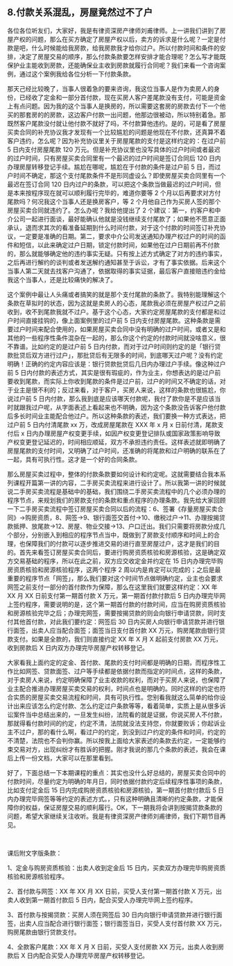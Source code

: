 ## 8.付款关系混乱，房屋竟然过不了户
各位各位听友们，大家好，我是有律资深房产律师刘甫律师。上一讲我们讲到了房屋产权的问题，那么在买方确定了房屋产权以后，卖方的诉求是什么呢？一定是付款是吧，什么时候能给我房款，给我房款我才给你过户。所以付款时间和条件的安排，决定了房屋交易的顺序，那么付款条款要怎样安排才能合理呢？怎么写才能既保护业主能收到房款，还能确保业主收到房款就履行合同呢？我们来看一个咨询案例，通过这个案例我给各位分析一下付款条款。


那天己经比较晚了，当事人很着急的要来咨询，我这位当事人是作为卖房人的身份，已经收了定金和一部分首付款，现在买房人客户差尾款没有支付，可能是资金上有点问题。因为我的这个当事人是换房的，所以需要这套房的房款去付下一个他买的那套房的的房款，这边客户付款一出问题，他那边很被动，所以特别着急。那既然客户尾款没付就让他付款不就好了吗，不付款算他违约。是的，可是看了房屋买卖合同的补充协议我才发现有一个比较尴尬的问题是他现在不付款，还真算不着客户违约，怎么呢？因为补充协议里关于房屋尾款的支付是这样约定的：在过户前 5 日内支付房屋尾款 120 万元。但是补充协议里也没写具体的过户时间或者最迟的过户时间，只有房屋买卖合同里有一个最迟的过户时间是签订合同后 120 日内办理房屋转移登记手续。尴尬在哪呢，尴尬在于付款的条件是过户前 5 日，而过户时间不确定，那这个支付尾款条件不是形同虚设么？即使房屋买卖合同里有一个最迟在签订合同 120 日内过户的条款，可以把这个条款当做最迟的过户时间，但是本来按程序现在就可以顺利履行完毕的，难道你要等 2 个月以后再要求对方付尾款吗？何况我这个当事人还是换房客户，等 2 个月他自己作为买房人签的那个房屋买卖合同就违约了。怎么办呢？我给他提出了 2 个建议：第一，约客户和中介公司一起进行面谈，最好能确认他就是没钱继续支付尾款了；如果他不愿意正面承认，退而求其次的看准备延期到什么时间付款，对于这个付款的时间签订补充协议，一定要是准确的日期。第二，要求中介公司发送通知办理产权过户的时间的函件和短信，以此来确定过户日期，锁定付款时间，如果他在过户日期前再不付款的，那么就能够确定他的违约事实无疑。只有按上述方式确定了对方的违约事实，之后再进行解约的谈判或者发送解约通知甚至于诉讼，才有了事实依据。后来这个当事人第二天就去找客户沟通了，依据取得的事实证据，最后客户直接赔违约金给我这个当事人，还是比较痛快的解决了。


这个案例中最让人头痛或者搞笑的就是那个支付尾款的条款了。我特别能理解这个条款在草拟时的状态，因为这就是卖房人的心态，尾款我必须在房屋产权过户之前收到，收不到尾款我就不过户。基于这个心态，大家约定房屋尾款的支付都是和过户时间直接挂钩的，像上面案例里的过户前 5 日内支付房屋尾款。这种条款是需要过户时间来配合使用的，如果房屋买卖合同中没有明确的过户时间，或者又是和其他的一些程序性条件混杂在一起的，那么你这个约定的付款时间就没啥意义，很不靠谱。比如约定的是过户前 5 日内付款，而对于过户时间则约定的是「银行贷款批贷后双方进行过户」，那批贷后有无限多的时间，到底哪天过户呢？没有约定明确！正确的约定内容应该是：银行贷款批贷后几日内办理过户手续。像这种过户前 5 日内付款的表述方式，其实是很有瑕疵的，作为业主，你想表达的是过户前要收到尾款，而实际上你收到尾款的条件是过户前，过户的时间又不确定的话，对于业主是很不利的；反过来看，对于客户，买房人来说，这样的条款也很尴尬，你说过户前 5 日内付款，那么我到底是应该哪天付款呢，我付了款你是不是应该当时就跟我过户呢，从字面表述上看起来也不明确，因为这个条款没告诉客户他付款后多长时间业主能配合他过户。所以这种条款的表述，我们要换一种方式表达，把过户前 5 日内付清尾款 xx 万，改成房屋尾款在 XXX 年 x 月 x 日前付清，尾款支付后 x 日内办理房屋产权变更手续，如因产权变更登记排队或国家政策影响导致产权变更登记延迟的，时间相应顺延，双方不承担违约责任。这样表述就即明确了房屋尾款的支付时间，又明确了过户时间，还准确的将尾款和过户明确的联系在了一起，具有可执行性。这才是一个好的合同条款。


那么房屋买卖过程中，整体的付款条款要如何设计和约定呢。这就需要结合我本系列课程开篇第一讲的内容，二手房买卖流程来进行设计了。所以我第一讲的时候就说二手房买卖流程是基础中的基础，我们围绕二手房买卖流程中的几个必须办理的程序节点，来规划我们的房款支付的条款和重点程序的办理条款。我先给大家回顾一下二手房买卖流程中签订房屋买卖合同以后的流程：6、签署《存量房屋买卖合同》→购房资质，8、网签→9、银行面签交首付→10、缴税过户→11、办理按揭贷款抵押、放尾款→12、房屋、物业交接→13、户口迁出。我们只需要将房款分成几个部分，分别嵌入到相应的程序节点当中，既做到了房款支付顺序和时间上的合理，也保障我们的付款可以逐步推进交易的进行直至房屋过户，这才是我们的目的。首先来看签订房屋买卖合同后，要进行购房资质核验和房源核验，这是确定双方交易基础的程序，所以在此之前，双方应交收定金并约定在 15 日内办理完毕购房资质核验和房源核验程序，这两个程序 2 周以内是肯定可以完成的；之后是最重要的程序节点「网签」，那么我们要对这个时间节点做明确约定，业主也会要求网签之前支付一部分的首付款作为保障，那么在这里我们就要这样约定：XX 年 XX 月 XX 日前支付第一期首付款 X 万元，第一期首付款付款后 5 日内办理完毕网上签约程序，需要说明的是，这个第一期首付款的付款时间，应当在购房资质核验和房源核验完毕之后；办理完网签，需要按揭贷款的则会向银行申请贷款，同时支付其他首付款，对此我们要约定：网签后 30 日内买房人向银行申请贷款并进行银行面签，出卖人应当配合面签；面签当日支付首付款 XX 万元，购房尾款由银行贷款支付。如果是全款的，我们则直接约定 XX 年 X 月 X 起前支付房款 XX 万元，收到房款后 X 日内双方办理完毕房屋产权转移登记。


大家看我上面约定的定金、首付款、尾款的支付时间都是明确的日期，而程序性工作比如网签、贷款面签、过户等手续都是依据付款而指定的时间点，这样的条款，对于卖房人来说，约定明确保障了业主收款的权利，而对于买房人来说，也保障了业主配合推进办理房屋买卖交易的权利，时间点也是明确的。同时这样的约定也符合实质的房屋买卖交易流程和时间，具有可执行性。您别看我就这么简单的给你设计出来应该怎么约定付款、怎么约定过户条款等等，看着简单，实质上是从很多诉讼案件当中总结出来的，一旦发生纠纷，法院看的就是证据，你说买房人不付款，那就得看付款时间的约定，约定不清，法院就没法支持您，你就要败诉；你起诉业主不过户，那的看什么啊，看过户的约定，到没到过户约定的条件和时间，约定的不清楚，法院也不会判你赢。所以按我上面给大家表述的条款去约定，一定能够约束交易对方，出现纠纷才有胜诉的把握。刚才我说的那几个条款的表述，我会在课后上传一份文档，大家可以在那里看到。


好了，下面总结一下本期课程的重点：其实也没什么好总结的，房屋买卖合同中的付款时间，尽量约定为明确的年月日，同时依据付款约定后续程序性事项的条款，比如支付定金后 15 日内完成购房资质核验和房源核验，第一期首付款付款后 5 日内办理完毕网签等等约定的表述方式。，只有这种明确且清晰的约定条款，才能保障你的权益，保证房屋交易的顺利履行。OK，下一期我将会讲到按揭贷款条款的问题，希望大家继续关注收听。我是有律资深房产律师刘甫律师，我们下期节目再见。


 


课后附文字版条款：


1、定金与购房资质核验：出卖人收到定金后 15 日内，买卖双方办理完毕购房资质核验和房源核验程序。


2、首付款与网签：XX 年 XX 月 XX 日前，买受人支付第一期首付款 X 万元，出卖人收到第一期首付款后 5 日内，配合买受人办理完毕网上签约程序。


3、首付款与按揭贷款：买房人须在网签后 30 日内向银行申请贷款并进行银行面签，出卖人应当配合进行银行面签；银行面签当日，买受人支付首付款 XX 万元，购房尾款由银行贷款支付。


4、全款客户尾款：XX 年 X 月 X 日前，买受人支付房款 XX 万元，出卖人收到房款后 X 日内配合买受人办理完毕房屋产权转移登记。

